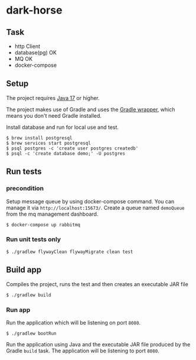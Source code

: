 # dark-horse

## Task
- http Client
- database(pg) OK
- MQ OK
- docker-compose

## Setup

The project requires [Java 17](https://www.oracle.com/java/technologies/javase/jdk17-archive-downloads.html) or
higher.

The project makes use of Gradle and uses
the [Gradle wrapper](https://docs.gradle.org/current/userguide/gradle_wrapper.html), which means you don't need Gradle
installed.

Install database and run for local use and test. 
```shell
$ brew install postgresql
$ brew services start postgresql
$ psql postgres -c 'create user postgres createdb'
$ psql -c 'create database demo;' -U postgres
```

## Run tests

### precondition

Setup message queue by using docker-compose command.
You can manage it via `http://localhost:15673/`. Create a queue named `demoQueue` from the mq management dashboard.
```shell
$ docker-compose up rabbitmq
```

### Run unit tests only
```shell
$ ./gradlew flywayClean flywayMigrate clean test
```

## Build app
Compiles the project, runs the test and then creates an executable JAR file

```console
$ ./gradlew build
```

### Run app
Run the application which will be listening on port `8080`.

```shell
$ ./gradlew bootRun
```

Run the application using Java and the executable JAR file produced by the Gradle `build` task. The application will be
listening to port `8080`.
